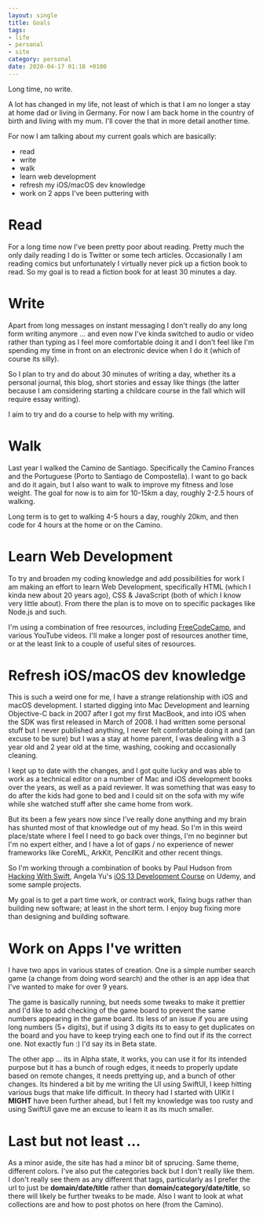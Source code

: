 ```yaml
---
layout: single
title: Goals
tags:
- life
- personal
- site
category: personal
date: 2020-04-17 01:18 +0100
---
```

Long time, no write.

A lot has changed in my life, not least of which is that I am no longer a stay at home dad or living in Germany. For now I am back home in the country of birth and living with my mum. <!--more--> I'll cover the that in more detail another time.

For now I am talking about my current goals which are basically:

  - read 
  - write
  - walk
  - learn web development
  - refresh my iOS/macOS dev knowledge
  - work on 2 apps I've been puttering with

# Read

For a long time now I've been pretty poor about reading. Pretty much the only daily reading I do is Twitter or some tech articles. Occasionally I am reading comics but unfortunately I virtually never pick up a fiction book to read. So my goal is to read a fiction book for at least 30 minutes a day. 

# Write

Apart from long messages on instant messaging I don't really do any long form writing anymore ... and even now I've kinda switched to audio or video rather than typing as I feel more comfortable doing it and I don't feel like I'm spending my time in front on an electronic device when I do it (which of course its silly).

So I plan to try and do about 30 minutes of writing a day, whether its a personal journal, this blog, short stories and essay like things (the latter because I am considering starting a childcare course in the fall which will require essay writing). 

I aim to try and do a course to help with my writing.

# Walk

Last year I walked the Camino de Santiago. Specifically the Camino Frances and the Portuguese (Porto to Santiago de Compostella). I want to go back and do it again, but I also want to walk to improve my fitness and lose weight. The goal for now is to aim for 10-15km a day, roughly 2-2.5 hours of walking.

Long term is to get to walking 4-5 hours a day, roughly 20km, and then code for 4 hours at the home or on the Camino.

# Learn Web Development

To try and broaden my coding knowledge and add possibilities for work I am making an effort to learn Web Development, specifically HTML (which I kinda new about 20 years ago), CSS & JavaScript (both of which I know very little about). From there the plan is to move on to specific packages like Node.js and such.

I'm using a combination of free resources, including [FreeCodeCamp](https://www.freecodecamp.org/), and various YouTube videos. I'll make a longer post of resources another time, or at the least link to a couple of useful sites of resources.

# Refresh iOS/macOS dev knowledge

This is such a weird one for me, I have a strange relationship with iOS and macOS development. I started digging into Mac Development and learning Objective-C back in 2007 after I got my first MacBook, and into iOS when the SDK was first released in March of 2008. I had written some personal stuff but I never published anything, I never felt comfortable doing it and (an excuse to be sure) but I was a stay at home parent, I was dealing with a 3 year old and 2 year old at the time, washing, cooking and occasionally cleaning.

I kept up to date with the changes, and I got quite lucky and was able to work as a technical editor on a number of Mac and iOS development books over the years, as well as a paid reviewer. It was something that was easy to do after the kids had gone to bed and I could sit on the sofa with my wife while she watched stuff after she came home from work.

But its been a few years now since I've really done anything and my brain has shunted most of that knowledge out of my head. So I'm in this weird place/state where I feel I need to go back over things, I'm no beginner but I'm no expert either, and I have a lot of gaps / no experience of newer frameworks like CoreML, ArkKit, PencilKit and other recent things.

So I'm working through a combination of books by Paul Hudson from [Hacking With Swift](https://hackingwithswift.com), Angela Yu's [iOS 13 Development Course](https://www.udemy.com/course/ios-13-app-development-bootcamp) on Udemy, and some sample projects. 

My goal is to get a part time work, or contract work, fixing bugs rather than building new software; at least in the short term. I enjoy bug fixing more than designing and building software.

# Work on Apps I've written

I have two apps in various states of creation. One is a simple number search game (a change from doing word search) and the other is an app idea that I've wanted to make for over 9 years.

The game is basically running, but needs some tweaks to make it prettier and I'd like to add checking of the game board to prevent the same numbers appearing in the game board. Its less of an issue if you are using long numbers (5+ digits), but if using 3 digits its to easy to get duplicates on the board and you have to keep trying each one to find out if its the correct one. Not exactly fun :) I'd say its in Beta state.

The other app ... its in Alpha state, it works, you can use it for its intended purpose but it has a bunch of rough edges, it needs to properly update based on remote changes, it needs prettying up, and a bunch of other changes. Its hindered a bit by me writing the UI using SwiftUI, I keep hitting various bugs that make life difficult. In theory had I started with UIKit I **MIGHT** have been further ahead, but I felt my knowledge was too rusty and using SwiftUI gave me an excuse to learn it as its much smaller.

# Last but not least ...

As a minor aside, the site has had a minor bit of sprucing. Same theme, different colors. I've also put the categories back but I don't really like them. I don't really see them as any different that tags, particularly as I prefer the url to just be **domain/date/title** rather than **domain/category/date/title**, so there will likely be further tweaks to be made. Also I want to look at what collections are and how to post photos on here (from the Camino).